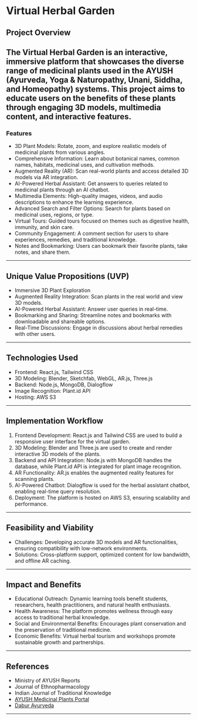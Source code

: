 # Virtual Herbal Garden

## Project Overview

The **Virtual Herbal Garden** is an interactive, immersive platform that showcases the diverse range of medicinal plants used in the AYUSH (Ayurveda, Yoga & Naturopathy, Unani, Siddha, and Homeopathy) systems. This project aims to educate users on the benefits of these plants through engaging 3D models, multimedia content, and interactive features.
---
### Features

- 3D Plant Models: Rotate, zoom, and explore realistic models of medicinal plants from various angles.
- Comprehensive Information: Learn about botanical names, common names, habitats, medicinal uses, and cultivation methods.
- Augmented Reality (AR): Scan real-world plants and access detailed 3D models via AR integration.
- AI-Powered Herbal Assistant: Get answers to queries related to medicinal plants through an AI chatbot.
- Multimedia Elements: High-quality images, videos, and audio descriptions to enhance the learning experience.
- Advanced Search and Filter Options: Search for plants based on medicinal uses, regions, or type.
- Virtual Tours: Guided tours focused on themes such as digestive health, immunity, and skin care.
- Community Engagement: A comment section for users to share experiences, remedies, and traditional knowledge.
- Notes and Bookmarking: Users can bookmark their favorite plants, take notes, and share them.
---
## Unique Value Propositions (UVP)
- Immersive 3D Plant Exploration
- Augmented Reality Integration: Scan plants in the real world and view 3D models.
- AI-Powered Herbal Assistant: Answer user queries in real-time.
- Bookmarking and Sharing: Streamline notes and bookmarks with downloadable and shareable options.
- Real-Time Discussions: Engage in discussions about herbal remedies with other users.
---
## Technologies Used
- Frontend: React.js, Tailwind CSS
- 3D Modeling: Blender, Sketchfab, WebGL, AR.js, Three.js
- Backend: Node.js, MongoDB, Dialogflow
- Image Recognition: Plant.id API
- Hosting: AWS S3
---
## Implementation Workflow
1. Frontend Development: React.js and Tailwind CSS are used to build a responsive user interface for the virtual garden.
2. 3D Modeling: Blender and Three.js are used to create and render interactive 3D models of the plants.
3. Backend and API Integration: Node.js with MongoDB handles the database, while Plant.id API is integrated for plant image recognition.
4. AR Functionality: AR.js enables the augmented reality features for scanning plants.
5. AI-Powered Chatbot: Dialogflow is used for the herbal assistant chatbot, enabling real-time query resolution.
6. Deployment: The platform is hosted on AWS S3, ensuring scalability and performance.
---
## Feasibility and Viability
- Challenges: Developing accurate 3D models and AR functionalities, ensuring compatibility with low-network environments.
- Solutions: Cross-platform support, optimized content for low bandwidth, and offline AR caching.
---
## Impact and Benefits
- Educational Outreach: Dynamic learning tools benefit students, researchers, health practitioners, and natural health enthusiasts.
- Health Awareness: The platform promotes wellness through easy access to traditional herbal knowledge.
- Social and Environmental Benefits: Encourages plant conservation and the preservation of traditional medicine.
- Economic Benefits: Virtual herbal tourism and workshops promote sustainable growth and partnerships.
---
## References
- Ministry of AYUSH Reports
- Journal of Ethnopharmacology
- Indian Journal of Traditional Knowledge
- [AYUSH Medicinal Plants Portal](https://www.wbhealth.gov.in/WBSMPB/medicinal_plants_available.php)
- [Dabur Ayurveda](https://www.dabur.com/ayurveda/ayurvedic-medicinal-plants)

---







